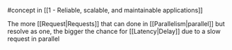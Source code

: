 #concept in [[1 - Reliable, scalable, and maintainable applications]]

The more [[Request|Requests]] that can done in [[Parallelism|parallel]] but resolve as one, the bigger the chance for [[Latency|Delay]] due to a slow request in parallel